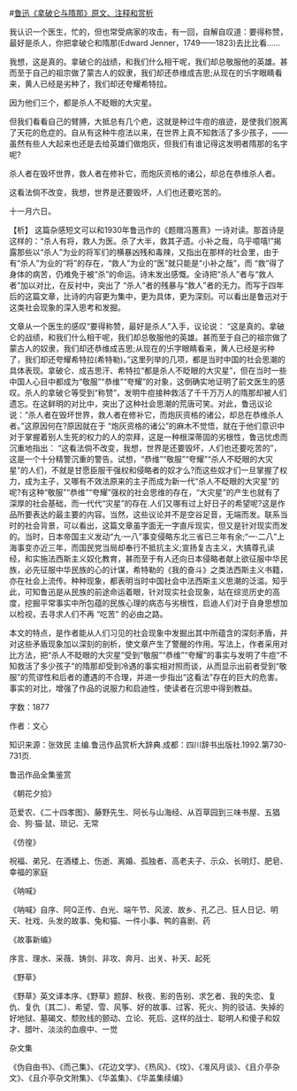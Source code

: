 #[鲁迅《拿破仑与隋那》原文、注释和赏析](https://www.vrrw.net/wx/9768.html)

我认识一个医生，忙的，但也常受病家的攻击，有一回，自解自叹道：要得称赞，最好是杀人，你把拿破仑和隋那(Edward Jenner，1749——1823)去比比看……

我想，这是真的。拿破仑的战绩，和我们什么相干呢，我们却总敬服他的英雄。甚而至于自己的祖宗做了蒙古人的奴隶，我们却还恭维成吉思;从现在的卐字眼睛看来，黄人已经是劣种了，我们却还夸耀希特拉。

因为他们三个，都是杀人不眨眼的大灾星。

但我们看看自己的臂膊，大抵总有几个疤，这就是种过牛痘的痕迹，是使我们脱离了天花的危症的。自从有这种牛痘法以来，在世界上真不知救活了多少孩子，——虽然有些人大起来也还是去给英雄们做炮灰，但我们有谁记得这发明者隋那的名字呢?

杀人者在毁坏世界，救人者在修补它，而炮灰资格的诸公，却总在恭维杀人者。

这看法倘不改变，我想，世界是还要毁坏，人们也还要吃苦的。

十一月六日。



【析】 这篇杂感短文可以和1930年鲁迅作的《题赠冯蕙熹》一诗对读。那首诗是这样的：“杀人有将，救人为医。杀了大半，救其孑遗。小补之哉，乌乎噫嘻!”揭露那些以“杀人”为业的将军们的横暴凶残和毒辣，又指出在那样的社会里，由于有“杀人”为业的“将”的存在，“救人”为业的“医”就只能是“小补之哉”，而 “救”得了身体的病苦，仍难免于被“杀”的命运。诗末发出感慨。全诗把“杀人”者与“救人者”加以对比，在反衬中，突出了 “杀人”者的残暴与“救人”者的无力。而写于四年后的这篇文章，比诗的内容更为集中，更为具体，更为深刻。可以看出是鲁迅对于这类社会现象的深入思考和发掘。

文章从一个医生的感叹“要得称赞，最好是杀人”入手，议论说： “这是真的。拿破仑的战绩，和我们什么相干呢，我们却总敬服他的英雄。甚而至于自己的祖宗做了蒙古人的奴隶，我们却还恭维成吉思;从现在的卐字眼睛看来，黄人已经是劣种了，我们却还夸耀希特拉(希特勒)。”这里列举的几项，都是当时中国的社会思潮的具体表现。拿破仑、成吉思汗、希特拉“都是杀人不眨眼的大灾星”，但在当时一些中国人心目中都成为“敬服”“恭维”“夸耀”的对象，这倒确实地证明了前文医生的感叹。杀人的拿破仑等受到“称赞”，发明牛痘接种救活了千千万万人的隋那却被人们遗忘。在这鲜明的对比中，突出了这种社会思潮的荒唐可笑。对此，鲁迅议论说：“杀人者在毁坏世界，救人者在修补它，而炮灰资格的诸公，却总在恭维杀人者。”这原因何在?原因就在于 “炮灰资格的诸公”的麻木不觉悟，就在于他们意识中对于掌握着别人生死的权力的人的崇拜，这是一种根深蒂固的劣根性，鲁迅忧虑而沉重地指出： “这看法倘不改变，我想，世界是还要毁坏，人们也还要吃苦的”，这是一个十分精警沉重的警告。试想，“恭维”“敬服”“夸耀”“杀人不眨眼的大灾星”的人们，不就是甘愿臣服干强权和侵略者的奴才么?而这些奴才们一旦掌握了权力，成为主子，又哪有不效法原来的主子而成为新一代“杀人不眨眼的大灾星”的呢?有这种“敬服”“恭维”“夸耀”强权的社会思维的存在，“大灾星”的产生也就有了深厚的社会基础，而一代代“灾星”的存在.人们又哪有过上好日子的希望呢?这是作品所要表达的最主要的内容。当然，这些议论并不是空谷足音，无端而发。联系当时的社会背景，可以看出，这篇文章虽字面无一字直斥现实，但又是针对现实而发的。当时，日本帝国主义发动“九·一八”事变侵略东北三省已三年有余;“一·二八”上海事变亦近三年，而国民党当局却奉行不抵抗主义;宣扬复古主义，大搞尊孔读经，和实施法西斯主义奴化教育，甚而至于有人还向日本侵略者献上欲征服中华民族，必先征服中华民族的心的计谋，希特勒的《我的奋斗》之类法西斯主义书籍，亦在社会上流传。种种现象，都表明当时中国社会中法西斯主义思潮的泛滥。知乎此，可知鲁迅是从民族的前途命运着眼，针对现实社会现象，站在综览历史的高度，挖掘平常事实中所包蕴的民族心理的病态与劣根性，启迪人们对于自身思想加以检视，去寻求人们不再 “吃苦” 的必由之路。

本文的特点，是作者能从人们习见的社会现象中发掘出其中所蕴含的深刻矛盾，并对这些矛盾现象加以深刻的剖析，使文章产生了警醒的作用。写法上，作者采用对比方法，把“杀人不眨眼的大灾星”受到“敬服”“恭维”“夸耀”的事实与发明了牛痘“不知救活了多少孩子”的隋那却受到冷遇的事实相对照而谈，从而显示出前者受到“敬服”的荒谬性和后者的遭遇的不合理，并进一步指出“这看法”存在的巨大的危害。事实的对比，增强了作品的说服力和启迪性，使读者在沉思中得到教益。

字数：1877

作者：文心

知识来源：张效民 主编.鲁迅作品赏析大辞典.成都：四川辞书出版社.1992.第730-731页.

鲁迅作品全集鉴赏

《朝花夕拾》

范爱农、《二十四孝图》、藤野先生、阿长与山海经、从百草园到三味书屋、五猖会、狗·猫·鼠、琐记、无常

《仿徨》

祝福、弟兄、在酒楼上、伤逝、离婚、孤独者、高老夫子、示众、长明灯、肥皂、幸福的家庭

《呐喊》

《呐喊》自序、阿Q正传、白光、端午节、风波、故乡、孔乙己、狂人日记、明天、社戏、头发的故事、兔和猫、一件小事、鸭的喜剧、药

《故事新编》

序言、理水、采薇、铸剑、非攻、奔月、出关、补天、起死

《野草》

《野草》英文译本序、《野草》题辞、秋夜、影的告别、求乞者、我的失恋、复仇、复仇〔其二〕、希望、雪、风筝、好的故事、过客、死火、狗的驳诘、失掉的好地狱、墓碣文、颓败线的颤动、立论、死后、这样的战士、聪明人和傻子和奴才、腊叶、淡淡的血痕中、一觉

杂文集

《伪自由书》、《而己集》、《花边文学》、《热风》、《坟》、《准风月谈》、《且介亭杂文》、《且介亭杂文附集》、《华盖集》、《华盖集续编》

